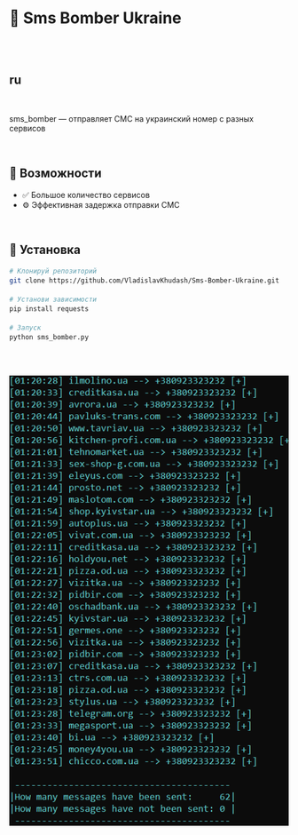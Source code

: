 # 🌟 Sms Bomber Ukraine

<br><br>

## ru

<br>

sms_bomber — отправляет СМС на украинский номер с разных сервисов

<br>

## 🚀 Возможности

- ✅ Большое количество сервисов
- ⚙️ Эффективная задержка отправки СМС 

<br>

## 🧰 Установка

```bash
# Клонируй репозиторий
git clone https://github.com/VladislavKhudash/Sms-Bomber-Ukraine.git

# Установи зависимости
pip install requests

# Запуск
python sms_bomber.py
```

<br><br>

![sms_bomber](sms_bomber.png)
